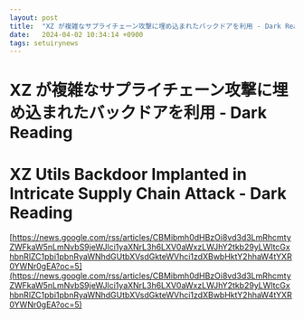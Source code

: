 ```yaml
---
layout: post
title:  "XZ が複雑なサプライチェーン攻撃に埋め込まれたバックドアを利用 - Dark Reading"
date:   2024-04-02 10:34:14 +0900
tags: setuirynews 
---
```


# XZ が複雑なサプライチェーン攻撃に埋め込まれたバックドアを利用 - Dark Reading



# XZ Utils Backdoor Implanted in Intricate Supply Chain Attack - Dark Reading

[https://news.google.com/rss/articles/CBMibmh0dHBzOi8vd3d3LmRhcmtyZWFkaW5nLmNvbS9jeWJlci1yaXNrL3h6LXV0aWxzLWJhY2tkb29yLWltcGxhbnRlZC1pbi1pbnRyaWNhdGUtbXVsdGkteWVhci1zdXBwbHktY2hhaW4tYXR0YWNr0gEA?oc=5](https://news.google.com/rss/articles/CBMibmh0dHBzOi8vd3d3LmRhcmtyZWFkaW5nLmNvbS9jeWJlci1yaXNrL3h6LXV0aWxzLWJhY2tkb29yLWltcGxhbnRlZC1pbi1pbnRyaWNhdGUtbXVsdGkteWVhci1zdXBwbHktY2hhaW4tYXR0YWNr0gEA?oc=5)

